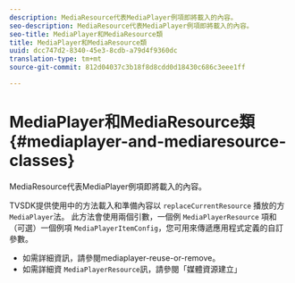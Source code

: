 ```yaml
---
description: MediaResource代表MediaPlayer例項即將載入的內容。
seo-description: MediaResource代表MediaPlayer例項即將載入的內容。
seo-title: MediaPlayer和MediaResource類
title: MediaPlayer和MediaResource類
uuid: dcc747d2-8340-45e3-8cdb-a79d4f9360dc
translation-type: tm+mt
source-git-commit: 812d04037c3b18f8d8cdd0d18430c686c3eee1ff

---
```



# MediaPlayer和MediaResource類 {#mediaplayer-and-mediaresource-classes}

MediaResource代表MediaPlayer例項即將載入的內容。

<!--<a id="section_431AB7221E0249BF949EC72EEB9B428A"></a>-->

TVSDK提供使用中的方法載入和準備內容以 `replaceCurrentResource` 播放的方 `MediaPlayer`法。 此方法會使用兩個引數，一個例 `MediaPlayerResource` 項和（可選）一個例項 `MediaPlayerItemConfig`，您可用來傳遞應用程式定義的自訂參數。

* 如需詳細資訊，請參閱mediaplayer-reuse-or-remove。
* 如需詳細資 `MediaPlayerResource`訊，請參閱「媒體資源建立」

